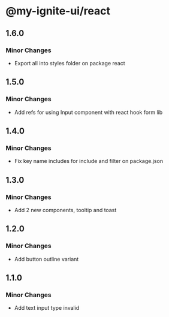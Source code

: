 # @my-ignite-ui/react

## 1.6.0

### Minor Changes

- Export all into styles folder on package react

## 1.5.0

### Minor Changes

- Add refs for using Input component with react hook form lib

## 1.4.0

### Minor Changes

- Fix key name includes for include and filter on package.json

## 1.3.0

### Minor Changes

- Add 2 new components, tooltip and toast

## 1.2.0

### Minor Changes

- Add button outline variant

## 1.1.0

### Minor Changes

- Add text input type invalid
